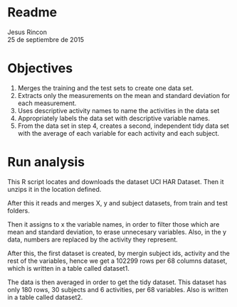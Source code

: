 # Readme
Jesus Rincon  
25 de septiembre de 2015  
# Objectives

1. Merges the training and the test sets to create one data set.
2. Extracts only the measurements on the mean and standard deviation for each measurement. 
3. Uses descriptive activity names to name the activities in the data set
4. Appropriately labels the data set with descriptive variable names. 
5. From the data set in step 4, creates a second, independent tidy data set with the average of each variable for each activity and each subject.

# Run analysis

This R script locates and downloads the dataset UCI HAR Dataset. Then it unzips it in the location defined.

After this it reads and merges X, y and subject datasets, from train and test folders.

Then it assigns to x the variable names, in order to filter those which are mean and standard deviation, to erase unnecesary variables. Also, in the y data, numbers are replaced by the activity they represent.

After this, the first dataset is created, by mergin subject ids, activity and the rest of the variables, hence we get a 102299 rows per 68 columns dataset, which is written in a table called dataset1.

The data is then averaged in order to get the tidy dataset. This dataset has only 180 rows, 30 subjects and 6 activities, per 68 variables. Also is written in a table called dataset2.
